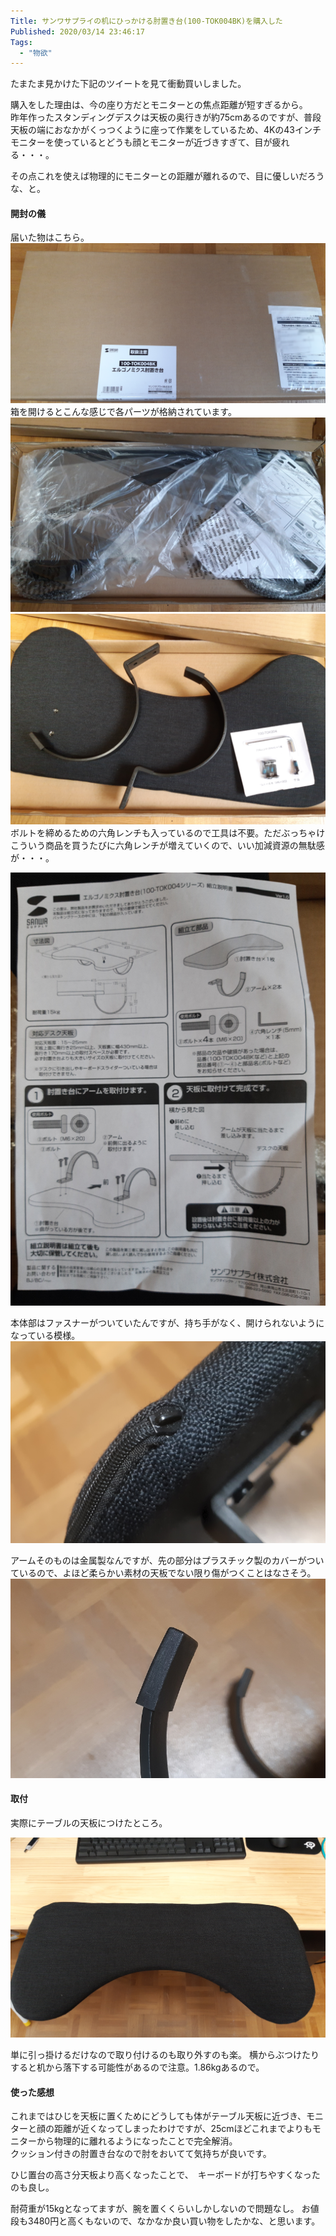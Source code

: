 ```yaml
---
Title: サンワサプライの机にひっかける肘置き台(100-TOK004BK)を購入した
Published: 2020/03/14 23:46:17
Tags:
  - "物欲"
---
```

たまたま見かけた下記のツイートを見て衝動買いしました。  

<?# Twitter 1237604178454691840 /?>



<?# OEmbed "http://direct.sanwa.co.jp/ItemPage/100-TOK004BK" /?>

購入をした理由は、今の座り方だとモニターとの焦点距離が短すぎるから。  
昨年作ったスタンディングデスクは天板の奥行きが約75cmあるのですが、普段天板の端におなかがくっつくように座って作業をしているため、4Kの43インチモニターを使っているとどうも顔とモニターが近づきすぎて、目が疲れる・・・。

その点これを使えば物理的にモニターとの距離が離れるので、目に優しいだろうな、と。  



#### 開封の儀

届いた物はこちら。  
![](20200314232544.png) 
箱を開けるとこんな感じで各パーツが格納されています。  
![](20200314232612.png) 
![](20200314232636.png) 
ボルトを締めるための六角レンチも入っているので工具は不要。ただぶっちゃけこういう商品を買うたびに六角レンチが増えていくので、いい加減資源の無駄感が・・・。  

![](20200314232723.png) 

本体部はファスナーがついていたんですが、持ち手がなく、開けられないようになっている模様。  
![](20200314233216.png) 

アームそのものは金属製なんですが、先の部分はプラスチック製のカバーがついているので、よほど柔らかい素材の天板でない限り傷がつくことはなさそう。  
![](20200314233434.png) 

#### 取付

実際にテーブルの天板につけたところ。  

![](20200314232747.png) 

単に引っ掛けるだけなので取り付けるのも取り外すのも楽。
横からぶつけたりすると机から落下する可能性があるので注意。1.86kgあるので。    

#### 使った感想

これまではひじを天板に置くためにどうしても体がテーブル天板に近づき、モニターと顔の距離が近くなってしまったわけですが、25cmほどこれまでよりもモニターから物理的に離れるようになったことで完全解消。  
クッション付きの肘置き台なので肘をおいてて気持ちが良いです。  

ひじ置台の高さ分天板より高くなったことで、　キーボードが打ちやすくなったのも良し。  

耐荷重が15kgとなってますが、腕を置くくらいしかしないので問題なし。
お値段も3480円と高くもないので、なかなか良い買い物をしたかな、と思います。

<?# AmazonAffiliate B084H5FW6X /?>